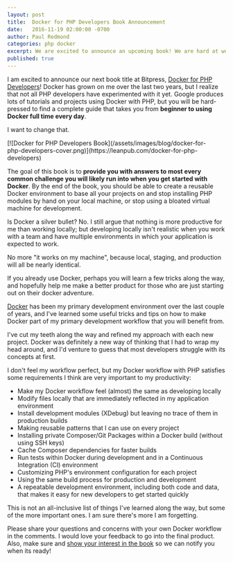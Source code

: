 ```yaml
---
layout: post
title:  Docker for PHP Developers Book Announcement
date:   2016-11-19 02:00:00 -0700
author: Paul Redmond
categories: php docker
excerpt: We are excited to announce an upcoming book! We are hard at work on a new book titled "Docker for PHP Developers".
published: true
---
```

I am excited to announce our next book title at Bitpress, [Docker for PHP Developers](https://leanpub.com/docker-for-php-developers)! Docker has grown on me over the last two years, but I realize that not all PHP developers have experimented with it yet. Google produces lots of tutorials and projects using Docker with PHP, but you will be hard-pressed to find a complete guide that takes you from __beginner to using Docker full time every day__.

I want to change that.

<span class="pull-left" style="display: block; margin-right: 20px;">
[![Docker for PHP Developers Book](/assets/images/blog/docker-for-php-developers-cover.png)](https://leanpub.com/docker-for-php-developers)
</span>

The goal of this book is to __provide you with answers to most every common challenge you will likely run into when you get started with Docker__. By the end of the book, you should be able to create a reusable Docker environment to base all your projects on and stop installing PHP modules by hand on your local machine, or stop using a bloated virtual machine for development.

Is Docker a silver bullet? No. I still argue that nothing is more productive for me than working locally; but developing locally isn't realistic when you work with a team and have multiple environments in which your application is expected to work.

No more "it works on my machine", because local, staging, and production will all be nearly identical.

If you already use Docker, perhaps you will learn a few tricks along the way, and hopefully help me make a better product for those who are just starting out on their docker adventure.

[Docker](https://www.docker.com/) has been my primary development environment over the last couple of years, and I've learned some useful tricks and tips on how to make Docker part of my primary development workflow that you will benefit from.

I've cut my teeth along the way and refined my approach with each new project. Docker was definitely a new way of thinking that I had to wrap my head around, and I'd venture to guess that most developers struggle with its concepts at first.

<span class="clearfix"></span>

I don't feel my workflow perfect, but my Docker workflow with PHP satisfies some requirements I think are very important to my productivity:

* Make my Docker workflow feel (almost) the same as developing locally
* Modify files locally that are immediately reflected in my application environment
* Install development modules (XDebug) but leaving no trace of them in production builds
* Making reusable patterns that I can use on every project
* Installing private Composer/Git Packages within a Docker build (without using SSH keys)
* Cache Composer dependencies for faster builds
* Run tests within Docker during development and in a Continuous Integration (CI) environment
* Customizing PHP's environment configuration for each project
* Using the same build process for production and development
* A repeatable development environment, including both code and data, that makes it easy for new developers to get started quickly

This is not an all-inclusive list of things I've learned along the way, but some of the more important ones. I am sure there's more I am forgetting.

Please share your questions and concerns with your own Docker workflow in the comments. I would love your feedback to go into the final product. Also, make sure and [show your interest in the book](https://leanpub.com/docker-for-php-developers) so we can notify you when its ready!
